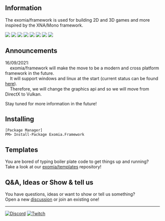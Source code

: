 ## Information

The exomia/framework is used for building 2D and 3D games and more inspired by the XNA/Mono framework.

![](https://img.shields.io/github/issues-pr/exomia/framework.svg)
![](https://img.shields.io/github/issues/exomia/framework.svg)
![](https://img.shields.io/github/last-commit/exomia/framework.svg)
![](https://img.shields.io/github/contributors/exomia/framework.svg)
![](https://img.shields.io/github/commit-activity/y/exomia/framework.svg)
![](https://img.shields.io/github/languages/top/exomia/framework.svg)
![](https://img.shields.io/github/languages/count/exomia/framework.svg)
![](https://img.shields.io/github/license/exomia/framework.svg)

## Announcements

16/09/2021:  
&nbsp;&nbsp;&nbsp;&nbsp;exomia/framework will make the move to be a modern and cross platform framework in the future.  
&nbsp;&nbsp;&nbsp;&nbsp;It will support windows and linux at the start (current status can be found [here](https://github.com/exomia/framework/tree/feature/linux)).  
&nbsp;&nbsp;&nbsp;&nbsp;Therefore, we will change the graphics api and so we will move from DirectX to Vulkan.  

Stay tuned for more information in the future!

## Installing

```shell
[Package Manager]
PM> Install-Package Exomia.Framework
```

## Templates

You are bored of typing boiler plate code to get things up and running?  
Take a look at our [exomia/templates](https://github.com/exomia/templates) repository!

## Q&A, Ideas or Show & tell us

You have questions, ideas or want to show or tell us something?  
Open a new [discussion](https://github.com/exomia/framework/discussions) or join an existing one!
  
---
[![Discord](https://img.shields.io/discord/427640639732187136.svg?label=&logo=discord&logoColor=ffffff&color=7389D8&labelColor=6A7EC2)](https://discord.com/invite/ZFJXe6f)
[![Twitch](https://img.shields.io/twitch/status/exomia.svg?label=&logo=twitch&logoColor=ffffff&color=7389D8&labelColor=6A7EC2)](https://www.twitch.tv/exomia/about)
